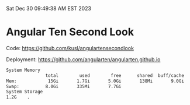Sat Dec 30 09:49:38 AM EST 2023

# Angular Ten Second Look

Code: https://github.com/kusl/angulartensecondlook

Deployment: https://github.com/angularten/angularten.github.io

```bash
System Memory
               total        used        free      shared  buff/cache   available
Mem:            15Gi       1.7Gi       5.0Gi       138Mi       9.0Gi        13Gi
Swap:          8.0Gi       335Mi       7.7Gi
System Storage
1.2G	.
```
